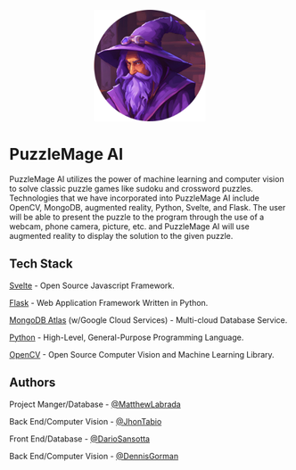 <p align="center">
  <img src="https://github.com/JhonTabio/PuzzleMageAI/blob/main/PuzzleMageAI.png?raw=true" width="200" height="200" alt="PuzzleMage.AI" />
</p>

# PuzzleMage AI

PuzzleMage AI utilizes the power of machine learning and computer vision to solve classic puzzle games like sudoku and crossword puzzles. Technologies that we have incorporated into PuzzleMage AI include OpenCV, MongoDB, augmented reality, Python, Svelte, and Flask. The user will be able to present the puzzle to the program through the use of a webcam, phone camera, picture, etc. and PuzzleMage AI will use augmented reality to display the solution to the given puzzle.

## Tech Stack

[Svelte](https://svelte.dev/) - Open Source Javascript Framework.

[Flask](https://flask.palletsprojects.com/en/3.0.x/) - Web Application Framework Written in Python.

[MongoDB Atlas](https://cloud.mongodb.com/) (w/Google Cloud Services) - Multi-cloud Database Service.

[Python](https://www.python.org/) - High-Level, General-Purpose Programming Language.

[OpenCV](https://opencv.org/) - Open Source Computer Vision and Machine Learning Library.

## Authors

Project Manger/Database -
[@MatthewLabrada](https://www.github.com/matthewlabrada)


Back End/Computer Vision -
[@JhonTabio](https://github.com/JhonTabio)

Front End/Database -
[@DarioSansotta](https://github.com/dotshix)

Back End/Computer Vision -
[@DennisGorman](https://github.com/sinneDelirium)
